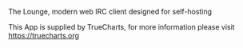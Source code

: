 

The Lounge, modern web IRC client designed for self-hosting

This App is supplied by TrueCharts, for more information please visit https://truecharts.org
